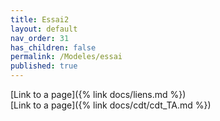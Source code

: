 ```yaml
---
title: Essai2
layout: default
nav_order: 31
has_children: false
permalink: /Modeles/essai
published: true
---
```

[Link to a page]({% link docs/liens.md %})  
[Link to a page]({% link docs/cdt/cdt_TA.md %})